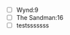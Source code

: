 - [ ] Wynd:9
- [ ] The Sandman:16
- [ ] testsssssss
<!--stackedit_data:
eyJoaXN0b3J5IjpbMTUzNzA0NDk3MV19
-->